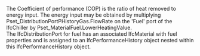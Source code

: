 ﻿The Coefficient of performance (COP) is the ratio of heat removed to energy input. 
The energy input may be obtained by multiplying 
Pset_DistributionPortPHistoryGas.FlowRate on the 'Fuel' port of the IfcChiller by Pset_MaterialFuel.LowerHeatingValue.  
The IfcDistributionPort for fuel has an associated IfcMaterial with fuel properties and is assigned to an IfcPerformanceHistory object nested within this IfcPerformanceHistory object.